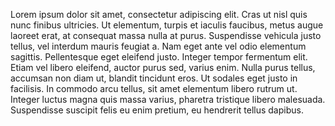 Lorem ipsum dolor sit amet, consectetur adipiscing elit. Cras ut nisl quis nunc finibus ultricies. Ut elementum, turpis et iaculis faucibus, metus augue laoreet erat, at consequat massa nulla at purus. Suspendisse vehicula justo tellus, vel interdum mauris feugiat a. Nam eget ante vel odio elementum sagittis. Pellentesque eget eleifend justo. Integer tempor fermentum elit. Etiam vel libero eleifend, auctor purus sed, varius enim. Nulla purus tellus, accumsan non diam ut, blandit tincidunt eros. Ut sodales eget justo in facilisis. In commodo arcu tellus, sit amet elementum libero rutrum ut. Integer luctus magna quis massa varius, pharetra tristique libero malesuada. Suspendisse suscipit felis eu enim pretium, eu hendrerit tellus dapibus.